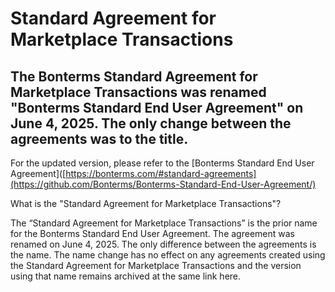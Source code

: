 # Standard Agreement for Marketplace Transactions

## The Bonterms Standard Agreement for Marketplace Transactions was renamed "Bonterms Standard End User Agreement" on June 4, 2025. The only change between the agreements was to the title.

For the updated version, please refer to the [Bonterms Standard End User Agreement]([https://bonterms.com/#standard-agreements](https://github.com/Bonterms/Bonterms-Standard-End-User-Agreement/)

What is the "Standard Agreement for Marketplace Transactions"?

The “Standard Agreement for Marketplace Transactions” is the prior name for the Bonterms Standard End User Agreement. The agreement was renamed on June 4, 2025. The only difference between the agreements is the name. The name change has no effect on any agreements created using the Standard Agreement for Marketplace Transactions and the version using that name remains archived at the same link here.
